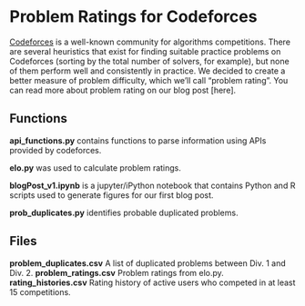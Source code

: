 # Problem Ratings for Codeforces

[Codeforces](codeforces.com) is a well-known community for algorithms competitions. There are several heuristics that exist for finding suitable practice problems on Codeforces (sorting by the total number of solvers, for example), but none of them perform well and consistently in practice. We decided to create a better measure of problem difficulty, which we’ll call “problem rating”. You can read more about problem rating on our blog post [here].


## Functions
**api_functions.py** contains functions to parse information using APIs provided by codeforces.

**elo.py** was used to calculate problem ratings.

**blogPost_v1.ipynb** is a jupyter/iPython notebook that contains Python and R scripts used to generate figures for our first blog post.

**prob_duplicates.py** identifies probable duplicated problems.


## Files
**problem_duplicates.csv** A list of duplicated problems between Div. 1 and Div. 2.
**problem_ratings.csv**	Problem ratings from elo.py.
**rating_histories.csv** Rating history of active users who competed in at least 15 competitions.

